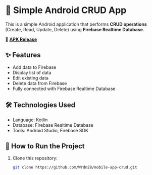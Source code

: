 # 📱 Simple Android CRUD App

This is a simple Android application that performs **CRUD operations** (Create, Read, Update, Delete) using **Firebase Realtime Database**.

🔗 **[APK Release](https://github.com/Wrdn28/mobile-app-crud/tree/master/app/release)**

## ✨ Features
- Add data to Firebase
- Display list of data
- Edit existing data
- Delete data from Firebase
- Fully connected with Firebase Realtime Database

## 🛠 Technologies Used
- Language: Kotlin
- Database: Firebase Realtime Database
- Tools: Android Studio, Firebase SDK

## 🚀 How to Run the Project
1. Clone this repository:
   ```bash
   git clone https://github.com/Wrdn28/mobile-app-crud.git
